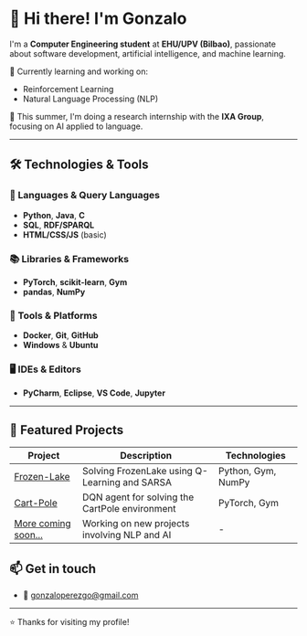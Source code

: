 # 👋 Hi there! I'm Gonzalo

I'm a **Computer Engineering student** at **EHU/UPV (Bilbao)**, passionate about software development, artificial intelligence, and machine learning.

🧠 Currently learning and working on:
- Reinforcement Learning
- Natural Language Processing (NLP)

📌 This summer, I'm doing a research internship with the **IXA Group**, focusing on AI applied to language.

---

## 🛠 Technologies & Tools

### 🔧 Languages & Query Languages
- **Python**, **Java**, **C**
- **SQL**, **RDF/SPARQL**
- **HTML/CSS/JS** (basic)

### 📚 Libraries & Frameworks
- **PyTorch**, **scikit-learn**, **Gym**
- **pandas**, **NumPy**

### 🐳 Tools & Platforms
- **Docker**, **Git**, **GitHub**
- **Windows** & **Ubuntu**

### 🖥️ IDEs & Editors
- **PyCharm**, **Eclipse**, **VS Code**, **Jupyter**

---


## 🧪 Featured Projects

| Project | Description | Technologies |
|---------|-------------|--------------|
| [Frozen-Lake](https://github.com/GonzaloPerezGomez/Frozen-Lake) | Solving FrozenLake using Q-Learning and SARSA | Python, Gym, NumPy |
| [Cart-Pole](https://github.com/GonzaloPerezGomez/Cart-Pole) | DQN agent for solving the CartPole environment | PyTorch, Gym |
| [More coming soon...]() | Working on new projects involving NLP and AI | - |


## 📫 Get in touch

- 📧 gonzaloperezgo@gmail.com

---

⭐ Thanks for visiting my profile!
